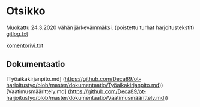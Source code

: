 # Otsikko

Muokattu 24.3.2020 vähän järkevämmäksi. (poistettu turhat harjoitustekstit)
[gitlog.txt](https://github.com/Deca89/ot-harjoitustyo/blob/master/laskarit/viikko1/gitlog.txt)

[komentorivi.txt](https://github.com/Deca89/ot-harjoitustyo/blob/master/laskarit/viikko1/komentorivi.txt)

## Dokumentaatio

[Työaikakirjanpito.md] (https://github.com/Deca89/ot-harjoitustyo/blob/master/dokumentaatio/Työaikakirjanpito.md))
[Vaatimusmäärittely.md] (https://github.com/Deca89/ot-harjoitustyo/blob/master/dokumentaatio/Vaatimusmäärittely.md))

